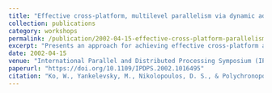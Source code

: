 ```yaml
---
title: "Effective cross-platform, multilevel parallelism via dynamic adaptive execution"
collection: publications
category: workshops
permalink: /publication/2002-04-15-effective-cross-platform-parallelism
excerpt: "Presents an approach for achieving effective cross-platform and multilevel parallelism through dynamic adaptive execution techniques."
date: 2002-04-15
venue: "International Parallel and Distributed Processing Symposium (IPDPS) Workshops"
paperurl: "https://doi.org/10.1109/IPDPS.2002.1016495"
citation: "Ko, W., Yankelevsky, M., Nikolopoulos, D. S., & Polychronopoulos, C. D. (2002). Effective cross-platform, multilevel parallelism via dynamic adaptive execution. In *Proceedings 16th International Parallel and Distributed Processing Symposium (IPDPS 2002)*, 8 pp. https://doi.org/10.1109/IPDPS.2002.1016495"
---
```


